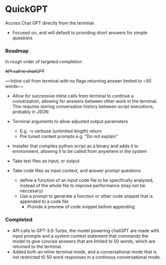 # QuickGPT
Access Chat GPT directly from the terminal.
- Focused on, and will default to providing short answers for simple questions
### Roadmap
In rough order of targeted completion

~~API call to chatGPT~~

~~Inline call from terminal with no flags returning answer limited to ~50 words~~
- Allow for successive inline calls from terminal to continue a conversation, allowing for answers between other work in the terminal. This requires storing conversation history between script executions, probably in JSON
- Terminal arguments to allow adjusted output parameters
    - E.g. -v verbose (unlimited length) return
    - Pre tuned context prompts e.g. "Do not explain"
- Installer that compiles python script as a binary and adds it to environment, allowing it to be called from anywhere in the system
- Take text files as input, or output

- Take code files as input context, and answer prompt questions
    - define a function of an input code file to be specifically analysed, instead of the whole file to improve performance (may not be neccesary)
    - Use a prompt to generate a function or other code snippet that is appended to a code file
        - Provide a preview of code snippet before appending

### Completed
- API calls to GPT-3.5-Turbo, the model powering chatGPT are made with input prompts and a system context statement that commands the model to give concise answers that are limited to 50 words, which are returned to the terminal.
- Added both an inline terminal mode, and a conversational mode that is not restricted t0 50 word responses in a continous conversational mode.
